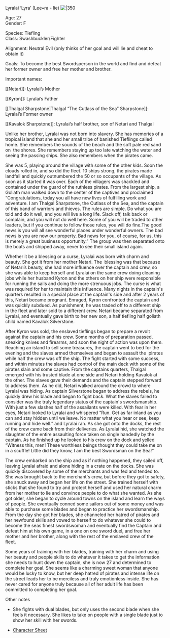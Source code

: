 Lyralai ‘Lyra’ (Lee•ra - lie)
![|350](https://lh5.googleusercontent.com/UtO3kYRlnGwNosdZDk5cIO4yFo2-q637Vt8II5-QTjkW0-MWVqAPvup7sRe-2XfISnC11UWxE0RAgDuptxDN1Ha_Ocq7x6ck0o0oF2iGO_kp0-prN0AaAFQAjItiquzMkncsSQr-F1pyPB-Ysd84qg)

Age: 27  
Gender: F

Species: Tiefling  
Class: Swashbuckler/Fighter

Alignment: Neutral Evil (only thinks of her goal and will lie and cheat to obtain it)

Goals: To become the best Swordsperson in the world and find and defeat her former owner and free her mother and brother.


Important names:

[[Netari]]: Lyralai’s Mother

[[Kyron]]: Lyralai’s Father

[[Thalgal Sharpstone|Thalgal “The Cutlass of the Sea” Sharpstone]]: Lyralai’s Former owner

[[Kavalok Sharpstone]]: Lyralai’s half brother, son of Netari and Thalgal

  

Unlike her brother, Lyralai was not born into slavery. She has memories of a tropical island that she and her small tribe of banished Tieflings called home. She remembers the sounds of the beach and the soft pale red sand on  the shores. She remembers staying up too late watching the water and seeing the passing ships. She also remembers when the pirates came.

  

She was 5, playing around the village with some of the other kids. Soon the clouds rolled in, and so did the fleet. 10 ships strong, the pirates made landfall and quickly outnumbered the 50 or so occupants of the village. As soon as it started it was over. Each of the villagers was shackled and contained under the guard of the ruthless pirates. From the largest ship, a Goliath man walked down to the center of the captives and proclaimed “Congratulations, today you all have new lives of fulfilling work and adventure. I am Thalgal Sharpstone, the Cutlass of the Sea, and the captain of this band of warriors and thieves. The rules are simple. Do what you are told and do it well, and you will live a long life. Slack off, talk back or complain, and you will not do well here. Some of you will be traded to other leaders, but if you continue to follow those rules, you will do fine.The good news is you will all see wonderful places under wonderful owners. The bad news is you are now our property. Bad news for you, of course, for us, this is merely a great business opportunity.” The group was then separated onto the boats and shipped away, never to see their small island again.

  

Whether it be a blessing or a curse, Lyralai was born with charm and beauty. She got it from her mother Netari. The  blessing was that because of Netari’s beauty, she had more influence over the captain and crew, so she was able to keep herself and Lyralai on the same crew doing cleaning jobs while her husband Kyron and the others on her ship were responsible for running the sails and doing the more strenuous jobs. The curse is what was required for her to maintain this influence. Many nights in the captain's quarters resulted in a special place at the captain's side and after 2 years of this, Netari became pregnant. Enraged, Kyron confronted the captain and was quickly subdued. As punishment, he was traded off to a different ship in the fleet and later sold to a different crew. Netari became separated from Lyralai, and eventually gave birth to her new son, a half tiefling half goliath child named Kavalok Silverstone.

  

After Kyron was sold, the enslaved tieflings began to prepare a revolt against the captain and his crew. Some months of preparation passed, sneaking knives and firearms, and soon the night of action was upon them. Reaching an island to sell some treasures, the captain went to bed for the evening and the slaves armed themselves and began to assault the  pirates while half the crew was off the ship. The fight started with some success, and within minutes the slaves had control of the main deck with some of the pirates slain and some captive. From the captains quarters, Thalgal emerged with his trusted blade at one side and Netari holding Kavalok at the other. The slaves gave their demands and the captain stepped forward to address them. As he did, Netari walked around the crowd to where Lyralai was hiding. As captain Silverstone began to address the rebels, he quickly drew his blade and began to fight back. What the slaves failed to consider was the truly legendary status of the captain's swordsmanship. With just a few slashes half of the assailants were killed. With fear in her eyes, Netari looked to Lyralai and whispered “Run. Get as far inland as you can and stay hidden until we leave. No matter what you hear or see, keep running and hide well.” and Lyralai ran. As she got onto the docks, the rest of the crew came back from their deliveries. As Lyralai hid, she watched the slaughter of the entire assaulting force taken on single handedly by the captain. As he finished up he looked to his crew on the dock and yelled “Witness this, men! These worthless beings thought they could take me on in a scuffle! Little did they know, I am the best Swordsman on the Sea!”

  

The crew embarked on the ship and as if nothing happened, they sailed off, leaving Lyralai afraid and alone hiding in a crate on the docks. She was quickly discovered by some of the merchants and was fed and tended to. She was brought back to the merchant's crew, but before they got to safety, she snuck away and began her life on the street. She trained herself with sticks that she found to try and protect herself and used her natural charm from her mother to lie and convince people to do what she wanted. As she got older, she began to cycle around towns on the island and learn the ways of people. She eventually conned some sailors out of some money and was able to purchase some blades and began to practice her swordsmanship. From the day she got her blades, she channeled her hatred of pirates and her newfound skills and vowed to herself to do whatever she could to become the seas finest swordswoman and eventually find the Captain and defeat him at his own game, in a one on one sword duel, and free her mother and her brother, along with the rest of the enslaved crew of the fleet. 

  

Some years of training with her blades, training with her charm and using her beauty and people skills to do whatever it takes to get the information she needs to hunt down the captain, she is now 27 and determined to complete her goal. She seems like a charming sweet woman that anyone would be lucky to know, but her deep hatred of pirates and intense life on the street leads her to be merciless and truly emotionless inside. She has never cared for anyone truly because all of her adult life has been committed to completing her goal. 

  

Other notes

-   She fights with dual blades, but only uses the second blade when she feels it necessary. She likes to take on people with a single blade just to show her skill with her swords.
    
-   [Character Sheet](http://ddb.ac/characters/94540199/88PVdx)